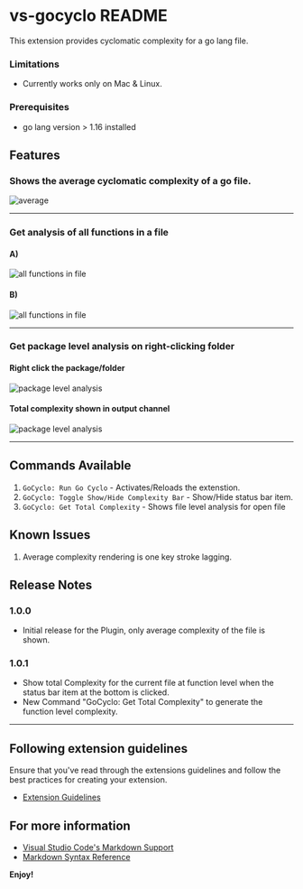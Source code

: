 # vs-gocyclo README

This extension provides cyclomatic complexity for a go lang file.

### Limitations
- Currently works only on Mac & Linux.

### Prerequisites
- go lang version > 1.16 installed

## Features

### Shows the average cyclomatic complexity of a go file.
![average](images/3_average_for_current_file.jpeg)

---

### Get analysis of all functions in a file
#### A)
![all functions in file](images/4_click_status_bar_item_for_func_analysis.png)

#### B)
![all functions in file](images/4b_cick_sbi_to_get_file_average%20.png)

---

### Get package level analysis on right-clicking folder
#### Right click the package/folder
![package level analysis](images/5_select_from_menu_right_click.png)

#### Total complexity shown in output channel
![package level analysis](images/6_package_level_all_functions.png)

---

## Commands Available
1. `GoCyclo: Run Go Cyclo` - Activates/Reloads the extenstion.
2. `GoCyclo: Toggle Show/Hide Complexity Bar` - Show/Hide status bar item.
3. `GoCyclo: Get Total Complexity` - Shows file level analysis for open file

## Known Issues

1. Average complexity rendering is one key stroke lagging.

## Release Notes

### 1.0.0

* Initial release for the Plugin, only average complexity of the file is shown.

### 1.0.1

* Show total Complexity for the current file at function level when the status bar item at the bottom is clicked.
* New Command "GoCyclo: Get Total Complexity" to generate the function level complexity.

---

## Following extension guidelines

Ensure that you've read through the extensions guidelines and follow the best practices for creating your extension.

* [Extension Guidelines](https://code.visualstudio.com/api/references/extension-guidelines)


## For more information

* [Visual Studio Code's Markdown Support](http://code.visualstudio.com/docs/languages/markdown)
* [Markdown Syntax Reference](https://help.github.com/articles/markdown-basics/)

**Enjoy!**

